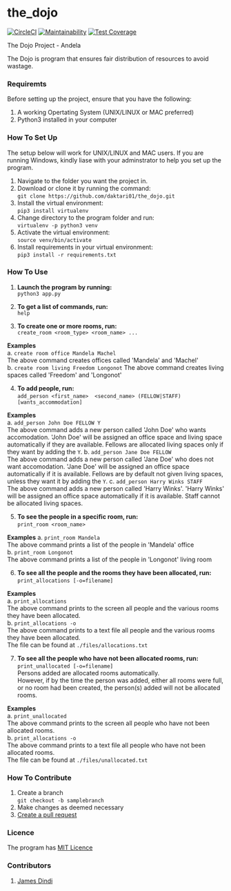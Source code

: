 # the_dojo

[![CircleCI](https://circleci.com/gh/daktari01/the_dojo.svg?style=svg)](https://circleci.com/gh/daktari01/the_dojo)
[![Maintainability](https://api.codeclimate.com/v1/badges/f7da29e64a716b46a869/maintainability)](https://codeclimate.com/github/daktari01/the_dojo/maintainability)
[![Test Coverage](https://api.codeclimate.com/v1/badges/f7da29e64a716b46a869/test_coverage)](https://codeclimate.com/github/daktari01/the_dojo/test_coverage)


The Dojo Project - Andela

The Dojo is program that ensures fair distribution of resources to avoid wastage.

### Requiremts

Before setting up the project, ensure that you have the following:

1. A working Opertating System (UNIX/LINUX or MAC preferred)
2. Python3 installed in your computer

### How To Set Up

The setup below will work for UNIX/LINUX and MAC users. If you are running Windows,
kindly liase with your adminstrator to help you set up the program.

1. Navigate to the folder you want the project in.
2. Download or clone it by running the command:   
`git clone https://github.com/daktari01/the_dojo.git`
3. Install the virtual environment:  
`pip3 install virtualenv`
4. Change directory to the program folder and run:  
`virtualenv -p python3 venv`
5. Activate the virtual environment:  
`source venv/bin/activate`
6. Install requirements in your virtual environment:  
`pip3 install -r requirements.txt`


### How To Use 

1. __Launch the program by running:__    
`python3 app.py`

2. __To get a list of commands, run:__    
`help`

3. __To create one or more rooms, run:__   
`create_room <room_type> <room_name> ...`

__Examples__   
    a. `create room office Mandela Machel`   
        The above command creates offices called 'Mandela' and 'Machel'   
    b. `create room living Freedom Longonot`
        The above command creates living spaces called 'Freedom' and 'Longonot'   

4. __To add people, run:__   
`add_person <first_name>  <second_name> (FELLOW|STAFF) [wants_accommodation]`   

__Examples__   
    a. `add_person John Doe FELLOW Y`   
        The above command adds a new person called 'John Doe' who wants accomodation.
        'John Doe' will be assigned an office space and living space automatically if they are available.
        Fellows are allocated living spaces only if they want by adding the `Y`.
    b. `add_person Jane Doe FELLOW`   
        The above command adds a new person called 'Jane Doe' who does not want accomodation.
        'Jane Doe' will be assigned an office space automatically if it is available.
        Fellows are by default not given living spaces, unless they want it by adding the `Y`.
    c. `add_person Harry Winks STAFF`   
        The above command adds a new person called 'Harry Winks'.
        'Harry Winks' will be assigned an office space automatically if it is available.
        Staff cannot be allocated living spaces.

5. __To see the people in a specific room, run:__   
`print_room <room_name>`   

__Examples__
    a. `print_room Mandela`   
        The above command prints a list of the people in 'Mandela' office   
    b. `print_room Longonot`   
        The above command prints a list of the people in 'Longonot' living room   
      
6. __To see all the people and the rooms they have been allocated, run:__   
`print_allocations [-o=filename]`   

__Examples__   
    a. `print_allocations`   
        The above command prints to the screen all people and the various rooms they have been allocated.   
    b. `print_allocations -o`   
        The above command prints to a text file all people and the various rooms they have been allocated.   
        The file can be found at `./files/allocations.txt`   

7. __To see all the people who have not been allocated rooms, run:__   
`print_unallocated [-o=filename]`   
Persons added are allocated rooms automatically.   
However, if by the time the person was added, either all rooms were full, or no room had been created, the person(s) added will not be allocated rooms.    

__Examples__   
    a. `print_unallocated`   
        The above command prints to the screen all people who have not been allocated rooms.   
    b. `print_allocations -o`   
        The above command prints to a text file all people who have not been allocated rooms.   
        The file can be found at `./files/unallocated.txt`   

### How To Contribute

1. Create a branch    
`git checkout -b samplebranch`
2. Make changes as deemed necessary    
3. [Create a pull request](https://help.github.com/articles/creating-a-pull-request/)

### Licence

The program has [MIT Licence](https://github.com/daktari01/the_dojo/blob/master/LICENSE)


### Contributors

1. [James Dindi](https://github.com/daktari01)





